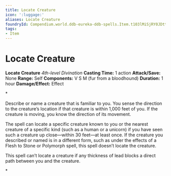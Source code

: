 ```yaml
---
title: Locate Creature
icon: ':luggage:'
aliases: Locate Creature
foundryId: Compendium.world.ddb-eureka-ddb-spells.Item.t103lMiSjRY0JDtt
tags:
- Item
---
```


# Locate Creature

**Locate Creature**
_4th-level Divination_
**Casting Time:** 1 action
**Attack/Save:** None
**Range:** Self
**Components:** V S M (fur from a bloodhound)
**Duration:** 1 hour
**Damage/Effect:** Effect

*<p>Describe or name a creature that is familiar to you. You sense the direction to the creature’s location if that creature is within 1,000 feet of you. If the creature is moving, you know the direction of its movement.

The spell can locate a specific creature known to you or the nearest creature of a specific kind (such as a human or a unicorn) if you have seen such a creature up close—within 30 feet—at least once. If the creature you described or named is in a different form, such as under the effects of a Flesh to Stone or Polymorph spell, this spell doesn’t locate the creature.

This spell can’t locate a creature if any thickness of lead blocks a direct path between you and the creature.</p>*